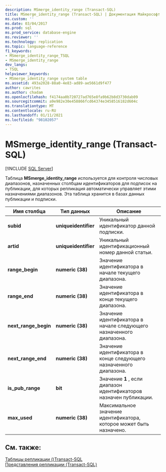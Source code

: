 ```yaml
---
description: MSmerge_identity_range (Transact-SQL)
title: MSmerge_identity_range (Transact-SQL) | Документация Майкрософт
ms.custom: ''
ms.date: 03/04/2017
ms.prod: sql
ms.prod_service: database-engine
ms.reviewer: ''
ms.technology: replication
ms.topic: language-reference
f1_keywords:
- MSmerge_identity_range_TSQL
- MSmerge_identity_range
dev_langs:
- TSQL
helpviewer_keywords:
- MSmerge_identity_range system table
ms.assetid: 493a2028-88a0-4e83-ad89-ae5661d9f477
author: cawrites
ms.author: chadam
ms.openlocfilehash: f4174aa0b720727ad765e8fa9b62b8d3730dab09
ms.sourcegitcommit: a9e982e30e458866fcd64374e3458516182d604c
ms.translationtype: MT
ms.contentlocale: ru-RU
ms.lasthandoff: 01/11/2021
ms.locfileid: "98102057"
---
```

# <a name="msmerge_identity_range-transact-sql"></a>MSmerge_identity_range (Transact-SQL)
[!INCLUDE [SQL Server](../../includes/applies-to-version/sqlserver.md)]

  Таблица **MSmerge_identity_range** используется для контроля числовых диапазонов, назначенных столбцам идентификаторов для подписок на публикации, для которых репликация автоматически управляет этими назначениями диапазонов. Эта таблица хранится в базах данных публикации и подписки.  
  
|Имя столбца|Тип данных|Описание|  
|-----------------|---------------|-----------------|  
|**subid**|**uniqueidentifier**|Уникальный идентификатор данной подписки.|  
|**artid**|**uniqueidentifier**|Уникальный идентификационный номер данной статьи.|  
|**range_begin**|**numeric (38)**|Значение идентификатора в начале текущего диапазона.|  
|**range_end**|**numeric (38)**|Значение идентификатора в конце текущего диапазона.|  
|**next_range_begin**|**numeric (38)**|Значение идентификатора в начале следующего назначенного диапазона.|  
|**next_range_end**|**numeric (38)**|Значение идентификатора в конце следующего назначенного диапазона.|  
|**is_pub_range**|**bit**|Значение **1** , если диапазон идентификаторов назначен публикации.|  
|**max_used**|**numeric (38)**|Максимальное значение идентификатора, которое может быть назначено.|  
  
## <a name="see-also"></a>См. также:  
 [Таблицы репликации &#40;&#41;Transact-SQL ](../../relational-databases/system-tables/replication-tables-transact-sql.md)   
 [Представления репликации (Transact-SQL)](../../relational-databases/system-views/replication-views-transact-sql.md)  
  
  
